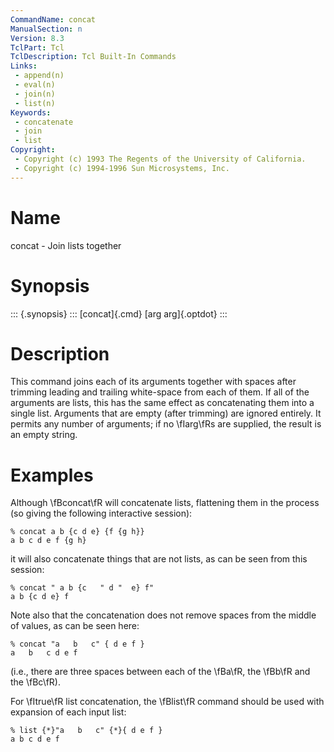 ```yaml
---
CommandName: concat
ManualSection: n
Version: 8.3
TclPart: Tcl
TclDescription: Tcl Built-In Commands
Links:
 - append(n)
 - eval(n)
 - join(n)
 - list(n)
Keywords:
 - concatenate
 - join
 - list
Copyright:
 - Copyright (c) 1993 The Regents of the University of California.
 - Copyright (c) 1994-1996 Sun Microsystems, Inc.
---
```


# Name

concat - Join lists together

# Synopsis

::: {.synopsis} :::
[concat]{.cmd} [arg arg]{.optdot}
:::

# Description

This command joins each of its arguments together with spaces after trimming leading and trailing white-space from each of them.  If all of the arguments are lists, this has the same effect as concatenating them into a single list. Arguments that are empty (after trimming) are ignored entirely. It permits any number of arguments; if no \fIarg\fRs are supplied, the result is an empty string.

# Examples

Although \fBconcat\fR will concatenate lists, flattening them in the process (so giving the following interactive session):

```
% concat a b {c d e} {f {g h}}
a b c d e f {g h}
```

it will also concatenate things that are not lists, as can be seen from this session:

```
% concat " a b {c   " d "  e} f"
a b {c d e} f
```

Note also that the concatenation does not remove spaces from the middle of values, as can be seen here:

```
% concat "a   b   c" { d e f }
a   b   c d e f
```

(i.e., there are three spaces between each of the \fBa\fR, the \fBb\fR and the \fBc\fR).

For \fItrue\fR list concatenation, the \fBlist\fR command should be used with expansion of each input list:

```
% list {*}"a   b   c" {*}{ d e f }
a b c d e f
```

